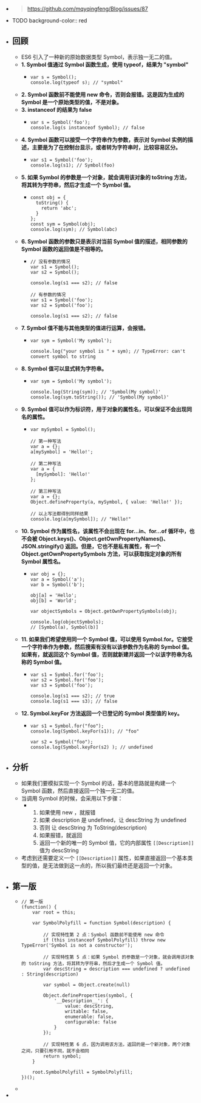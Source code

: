 - > https://github.com/mqyqingfeng/Blog/issues/87
- TODO 
  background-color:: red
- ## 回顾
	- ES6 引入了一种新的原始数据类型 Symbol，表示独一无二的值。
	- **1. Symbol 值通过 Symbol 函数生成，使用 typeof，结果为 "symbol"**
		- ```
		  var s = Symbol();
		  console.log(typeof s); // "symbol"
		  ```
	- **2. Symbol 函数前不能使用 new 命令，否则会报错。这是因为生成的 Symbol 是一个原始类型的值，不是对象。**
	- **3. instanceof 的结果为 false**
		- ```
		  var s = Symbol('foo');
		  console.log(s instanceof Symbol); // false
		  ```
	- **4. Symbol 函数可以接受一个字符串作为参数，表示对 Symbol 实例的描述，主要是为了在控制台显示，或者转为字符串时，比较容易区分。**
		- ```
		  var s1 = Symbol('foo');
		  console.log(s1); // Symbol(foo)
		  ```
	- **5. 如果 Symbol 的参数是一个对象，就会调用该对象的 toString 方法，将其转为字符串，然后才生成一个 Symbol 值。**
		- ```
		  const obj = {
		    toString() {
		      return 'abc';
		    }
		  };
		  const sym = Symbol(obj);
		  console.log(sym); // Symbol(abc)
		  ```
	- **6. Symbol 函数的参数只是表示对当前 Symbol 值的描述，相同参数的 Symbol 函数的返回值是不相等的。**
		- ```
		  // 没有参数的情况
		  var s1 = Symbol();
		  var s2 = Symbol();
		  
		  console.log(s1 === s2); // false
		  
		  // 有参数的情况
		  var s1 = Symbol('foo');
		  var s2 = Symbol('foo');
		  
		  console.log(s1 === s2); // false
		  ```
	- **7. Symbol 值不能与其他类型的值进行运算，会报错。**
		- ```
		  var sym = Symbol('My symbol');
		  
		  console.log("your symbol is " + sym); // TypeError: can't convert symbol to string
		  ```
	- **8. Symbol 值可以显式转为字符串。**
		- ```
		  var sym = Symbol('My symbol');
		  
		  console.log(String(sym)); // 'Symbol(My symbol)'
		  console.log(sym.toString()); // 'Symbol(My symbol)'
		  ```
	- **9. Symbol 值可以作为标识符，用于对象的属性名，可以保证不会出现同名的属性。**
		- ```
		  var mySymbol = Symbol();
		  
		  // 第一种写法
		  var a = {};
		  a[mySymbol] = 'Hello!';
		  
		  // 第二种写法
		  var a = {
		    [mySymbol]: 'Hello!'
		  };
		  
		  // 第三种写法
		  var a = {};
		  Object.defineProperty(a, mySymbol, { value: 'Hello!' });
		  
		  // 以上写法都得到同样结果
		  console.log(a[mySymbol]); // "Hello!"
		  ```
	- **10. Symbol 作为属性名，该属性不会出现在 for...in、for...of 循环中，也不会被 Object.keys()、Object.getOwnPropertyNames()、JSON.stringify() 返回。但是，它也不是私有属性，有一个 Object.getOwnPropertySymbols 方法，可以获取指定对象的所有 Symbol 属性名。**
		- ```
		  var obj = {};
		  var a = Symbol('a');
		  var b = Symbol('b');
		  
		  obj[a] = 'Hello';
		  obj[b] = 'World';
		  
		  var objectSymbols = Object.getOwnPropertySymbols(obj);
		  
		  console.log(objectSymbols);
		  // [Symbol(a), Symbol(b)]
		  ```
	- **11. 如果我们希望使用同一个 Symbol 值，可以使用 Symbol.for。它接受一个字符串作为参数，然后搜索有没有以该参数作为名称的 Symbol 值。如果有，就返回这个 Symbol 值，否则就新建并返回一个以该字符串为名称的 Symbol 值。**
		- ```
		  var s1 = Symbol.for('foo');
		  var s2 = Symbol.for('foo');
		  var s3 = Symbol('foo');
		  
		  console.log(s1 === s2); // true
		  console.log(s1 === s3); // false
		  ```
	- **12. Symbol.keyFor 方法返回一个已登记的 Symbol 类型值的 key。**
		- ```
		  var s1 = Symbol.for("foo");
		  console.log(Symbol.keyFor(s1)); // "foo"
		  
		  var s2 = Symbol("foo");
		  console.log(Symbol.keyFor(s2) ); // undefined
		  ```
- ## 分析
	- 如果我们要模拟实现一个 Symbol 的话，基本的思路就是构建一个 Symbol 函数，然后直接返回一个独一无二的值。
	- 当调用 Symbol 的时候，会采用以下步骤：
		- 1. 如果使用 new ，就报错
		  2. 如果 description 是 undefined，让 descString 为 undefined
		  3. 否则 让 descString 为 ToString(description)
		  4. 如果报错，就返回
		  5. 返回一个新的唯一的 Symbol 值，它的内部属性 `[[Description]]` 值为 descString
	- 考虑到还需要定义一个 `[[Description]]` 属性，如果直接返回一个基本类型的值，是无法做到这一点的，所以我们最终还是返回一个对象。
- ## 第一版
	- ```
	  // 第一版
	  (function() {
	      var root = this;
	  
	      var SymbolPolyfill = function Symbol(description) {
	  
	          // 实现特性第 2 点：Symbol 函数前不能使用 new 命令
	          if (this instanceof SymbolPolyfill) throw new TypeError('Symbol is not a constructor');
	  
	          // 实现特性第 5 点：如果 Symbol 的参数是一个对象，就会调用该对象的 toString 方法，将其转为字符串，然后才生成一个 Symbol 值。
	          var descString = description === undefined ? undefined : String(description)
	  
	          var symbol = Object.create(null)
	  
	          Object.defineProperties(symbol, {
	              '__Description__': {
	                  value: descString,
	                  writable: false,
	                  enumerable: false,
	                  configurable: false
	              }
	          });
	  
	          // 实现特性第 6 点，因为调用该方法，返回的是一个新对象，两个对象之间，只要引用不同，就不会相同
	          return symbol;
	      }
	  
	      root.SymbolPolyfill = SymbolPolyfill;
	  })();
	  ```
	-
-